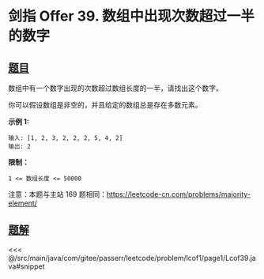 # 剑指 Offer 39. 数组中出现次数超过一半的数字

## [题目](https://leetcode.cn/problems/shu-zu-zhong-chu-xian-ci-shu-chao-guo-yi-ban-de-shu-zi-lcof/)
数组中有一个数字出现的次数超过数组长度的一半，请找出这个数字。

你可以假设数组是非空的，并且给定的数组总是存在多数元素。

**示例 1:**

```
输入: [1, 2, 3, 2, 2, 2, 5, 4, 2]
输出: 2
```

**限制：**

`1 <= 数组长度 <= 50000`

注意：本题与主站 169 题相同：<https://leetcode-cn.com/problems/majority-element/>



## [题解](https://github.com/PasseRR/JavaLeetCode/blob/master/src/main/java/com/gitee/passerr/leetcode/problem/lcof1/page1/Lcof39.java)

<<< @/src/main/java/com/gitee/passerr/leetcode/problem/lcof1/page1/Lcof39.java#snippet
